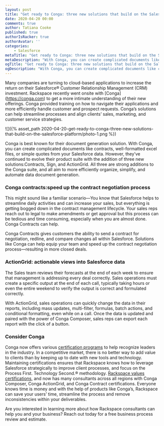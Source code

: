 ```yaml
---
layout: post
title: "Get ready to Conga: three new solutions that build on the Salesforce platform"
date: 2020-04-20 00:00
comments: true
author: Tatiana Cooke
published: true
authorIsRacker: true
authorAvatar: ''
categories:
    - Salesforce
metaTitle: "Get ready to Conga: three new solutions that build on the Salesforce platform"
metaDescription: "With Conga, you can create complicated documents like contracts, well-formatted excel files, or simple quotes from your Salesforce data. "
ogTitle: "Get ready to Conga: three new solutions that build on the Salesforce platform"
ogDescription: "With Conga, you can create complicated documents like contracts, well-formatted excel files, or simple quotes from your Salesforce data. "
---
```


Many companies are turning to cloud-based applications to increase the return on their Salesforce&reg; Customer Relationship Management (CRM) investment. Rackspace recently went onsite with [Conga] (https://conga.com) to get a more intimate understanding of their new offerings. Conga provided training on how to navigate their applications and more efficiently handle customer and prospect requests. Conga’s solutions can help streamline processes and align clients’ sales, marketing, and customer service strategies.

<!-- more -->

![]({% asset_path 2020-04-20-get-ready-to-conga-three-new-solutions-that-build-on-the-salesforce-platform/photo-1.png %})

Conga is best known for their document generation solution. With Conga, you can create complicated documents like contracts, well-formatted excel files, or simple quotes from your Salesforce data. However, they’ve continued to evolve their product suite with the addition of three new solutions:Contracts, Sign, and ActionGrid. All three are strong additions to the Conga suite, and all aim to more efficiently organize, simplify, and automate data document generation.

### Conga contracts:speed up the contract negotiation process

This might sound like a familiar scenario&mdash;You know that Salesforce helps to streamline daily activities and can increase your sales, but everything is getting bogged down in the contract management lifecycle. Your sales reps reach out to legal to make amendments or get approval but this process can be tedious and time consuming, especially when you are almost done. Conga Contracts can help.

Conga Contracts gives customers the ability to send a contract for negotiation, redline, and compare changes all within Salesforce. Solutions like Conga can help equip your team and speed up the contract negotiation process&mdash;resulting in more closed deals.

### ActionGrid: actionable views into Salesforce data

The Sales team reviews their forecasts at the end of each week to ensure that management is addressing every deal correctly. Sales operations must create a specific output at the end of each call, typically taking hours or even the entire weekend to verify the output is correct and formulated correctly.

With ActionGrid, sales operations can quickly change the data in their reports, including mass updates, multi-filter, formulas, batch actions, and conditional formatting, even while on a call. Once the data is updated and paired with the power of Conga Composer, sales reps can export each report with the click of a button.

### Consider Conga

Conga now offers various [certification programs](https://support.conga.com) to help recognize leaders in the industry. In a competitive market, there is no better way to add value to clients than by keeping up to date with new tools and technology. Maintaining certifications ensures that Rackspace knows how to leverage Salesforce strategically to improve client processes, and focus on the Process First. Technology Second.® methodology. [Rackspace values certifications](https://www.relationedge.com/compliance), and now has many consultants across all regions with Conga Composer, Conga ActionGrid, and Conga Contract certifications. Everyone knows time is money and with the help of products like Conga’s, Rackspace can save your users’ time, streamline the process and remove inconsistencies within your deliverables.

Are you interested in learning more about how Rackspace consultants can help you and your business? Reach out today for a free business process review and estimate.

